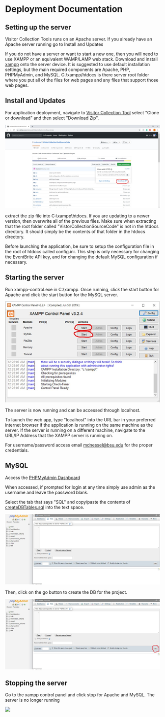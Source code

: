 # Deployment Documentation

## Setting up the server

Visitor Collection Tools runs on an Apache server. If you already have an Apache server running go to Install and Updates

If you do not have a server or want to start a new one, then you will need to use XAMPP or an equivalent WAMP/LAMP web stack. Download and install [xampp](https://www.apachefriends.org/index.html) onto the server device. It is suggested to use default installation settings, but the main required components are Apache, PHP, PHPMyAdmin, and MySQL. C:/xampp/htdocs is there server root folder where you put all of the files for web pages and any files that support those web pages.

## Install and Updates

For application deployment, navigate to [Visitor Collection Tool](https://github.com/mdnessel/VisitorCollectionToolSourceCode) select "Clone or download" and then select "Download Zip".

![](https://github.com/IanShepard/VisitorCollectionTool/blob/master/Auxiliary%20Files/images/documentation/download_zip.jpg)

extract the zip file into C:\xampp\htdocs. If you are updating to a newer version, then overwrite all of the previous files. Make sure when extracting that the root folder called "VistorCollectionSourceCode" is not in the htdocs directory. It should simply be the contents of that folder in the htdocs directory.

Before launching the application, be sure to setup the configuration file in the root of htdocs called config.ini. This step is only necessary for changing the EventBrite API key, and for changing the default MySQL configuration if necessary.

## Starting the server

Run xampp-control.exe in C:\xampp. Once running, click the start button for Apache and click the start button for the MySQL server. 

![](https://github.com/IanShepard/VisitorCollectionTool/blob/master/Auxiliary%20Files/images/documentation/xampp_start.jpg)

The server is now running and can be accessed through localhost.

To launch the web app, type "localhost" into the URL bar in your preferred internet browser if the application is running on the same machine as the server. If the server is running on a different machine, navigate to the URL/IP Address that the XAMPP server is running on.

For username/password access email mdnessel@bsu.edu for the proper credentials.

## MySQL

Access the [PHPMyAdmin Dashboard](http://localhost/phpmyadmin)

When accessed, if prompted for login at any time simply use admin as the username and leave the password blank.

Select the tab that says "SQL" and copy/paste the contents of [createDBTables.sql](https://github.com/IanShepard/VisitorCollectionTool/blob/master/Auxiliary%20Files/createDBTables.sql) into the text space.

![](https://github.com/IanShepard/VisitorCollectionTool/blob/master/Auxiliary%20Files/images/documentation/phpmyadmin_sql1.jpg)

Then, click on the go button to create the DB for the project.

![](https://github.com/IanShepard/VisitorCollectionTool/blob/master/Auxiliary%20Files/images/documentation/phpmyadmin_sql2.jpg)

## Stopping the server

Go to the xampp control panel and click stop for Apache and MySQL. The server is no longer running

![](https://github.com/IanShepard/VisitorCollectionTool/blob/master/Auxiliary%20Files/images/documentation/xampp_stop.jpg)

